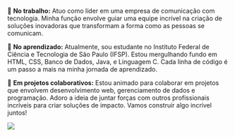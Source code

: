 🔭 **No trabalho:** Atuo como líder em uma empresa de comunicação com tecnologia. Minha função envolve guiar uma equipe incrível na criação de soluções inovadoras que transformam a forma como as pessoas se comunicam.

🌱 **No aprendizado:** Atualmente, sou estudante no Instituto Federal de Ciência e Tecnologia de São Paulo (IFSP). Estou mergulhando fundo em HTML, CSS, Banco de Dados, Java, e Linguagem C. Cada linha de código é um passo a mais na minha jornada de aprendizado.

👯 **Em projetos colaborativos:** Estou animado para colaborar em projetos que envolvem desenvolvimento web, gerenciamento de dados e programação. Adoro a ideia de juntar forças com outros profissionais incríveis para criar soluções de impacto. Vamos construir algo incrível juntos!


 <img src= "https://img.shields.io/badge/Gmail-D14836?style=for-the-badge&logo=gmail&logoColor=white" >
<!--
**IgorLima100/IgorLima100** is a ✨ _special_ ✨ repository because its `README.md` (this file) appears on your GitHub profile.

Here are some ideas to get you started:

- 🔭 I’m currently working on ...
- 🌱 I’m currently learning ...
- 👯 I’m looking to collaborate on ...
- 🤔 I’m looking for help with ...
- 💬 Ask me about ...
- 📫 How to reach me: ...
- 😄 Pronouns: ...
- ⚡ Fun fact: ...
-->
